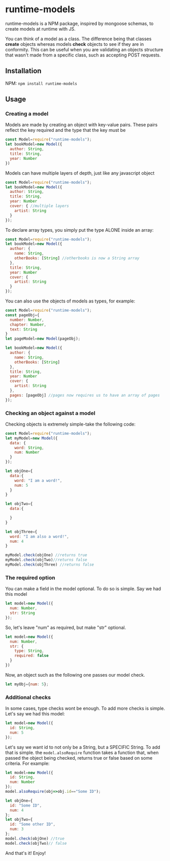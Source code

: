 # runtime-models
runtime-models is a NPM package, inspired by mongoose schemas,
to create models at runtime with JS.

You can think of a model as a class. The difference being that classes **create**
objects whereas models **check** objects to see if they are in conformity.
This can be useful when you are validating an objects structure that wasn't made
from a specific class, such as accepting POST requests.

## Installation
NPM:
`npm install runtime-models`

## Usage

### Creating a model
Models are made by creating an object with key-value pairs. These pairs
reflect the key required and the type that the key must be
```javascript
const Model=require("runtime-models");
let bookModel=new Model({
  author: String,
  title: String,
  year: Number
})
```
Models can have multiple layers of depth, just like any javascript object
```javascript
const Model=require("runtime-models");
let bookModel=new Model({
  author: String,
  title: String,
  year: Number
  cover: { //multiple layers
    artist: String
  }
});
```
To declare array types, you simply put the type ALONE inside an array:
```javascript
const Model=require("runtime-models");
let bookModel=new Model({
  author: {
    name: String,
    otherBooks: [String] //otherbooks is now a String array
  },
  title: String,
  year: Number
  cover: {
    artist: String
  }
});
```
You can also use the objects of models as types, for example:
```javascript
const Model=require("runtime-models");
const pageObj={
  number: Number,
  chapter: Number,
  text: String
}
let pageModel=new Model(pageObj);

let bookModel=new Model({
  author: {
    name: String,
    otherBooks: [String]
  },
  title: String,
  year: Number
  cover: {
    artist: String
  },
  pages: [pageObj] //pages now requires us to have an array of pages
});
```

### Checking an object against a model
Checking objects is extremely simple-take the following code:
```javascript
const Model=require("runtime-models");
let myModel=new Model({
  data: {
    word: String,
    num: Number
  }
});

let objOne={
  data:{
    word: "I am a word!",
    num: 5
  }
}

let objTwo={
  data:{

  }
}

let objThree={
  word: "I am also a word!",
  num: 4
}

myModel.check(objOne) //returns true
myModel.check(objTwo)//returns false
myModel.check(objThree) //returns false
```

### The required option
You can make a field in the model optional. To do so is simple.
Say we had this model
```javascript
let model=new Model({
  num: Number,
  str: String
});
```
So, let's leave "num" as required, but make "str" optional.
```javascript
let model=new Model({
  num: Number,
  str: {
    type: String,
    required: false
  }
})
```
Now, an object such as the following one passes our model check.
```javascript
let myObj={num: 5};
```

### Additional checks
In some cases, type checks wont be enough. To add more checks is simple.
Let's say we had this model:
```javascript
let model=new Model({
  id: String,
  num: 5
});
```
Let's say we want id to not only be a String, but a SPECIFIC String. To add that
is simple. the `model.alsoRequire` function takes a function that, when passed
the object being checked, returns true or false based on some criteria. For example:
```javascript
let model=new Model({
  id: String,
  num: Number
});
model.alsoRequire(obj=>obj.id=="Some ID");

let objOne={
  id: "Some ID",
  num: 4
};
let objTwo={
  id: "Some other ID",
  num: 3
};
model.check(objOne) //true
model.check(objTwo)// false
```

And that's it! Enjoy!
